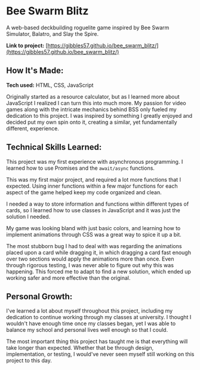 # Bee Swarm Blitz
A web-based deckbuilding roguelite game inspired by Bee Swarm Simulator, Balatro, and Slay the Spire. 

**Link to project:** [https://gibbles57.github.io/bee_swarm_blitz/](https://gibbles57.github.io/bee_swarm_blitz/)

## How It's Made:

**Tech used:** HTML, CSS, JavaScript

Originally started as a resource calculator, but as I learned more about JavaScript I realized I can turn this into much more. My passion for video games along with the intricate mechanics behind BSS only fueled my dedication to this project. I was inspired by something I greatly enjoyed and decided put my own spin onto it, creating a similar, yet fundamentally different, experience.

## Technical Skills Learned:

This project was my first experience with asynchronous programming. I learned how to use Promises and the `await/async` functions.

This was my first major project, and required a lot more functions that I expected. Using inner functions within a few major functions for each aspect of the game helped keep my code organized and clean.

I needed a way to store information and functions within different types of cards, so I learned how to use classes in JavaScript and it was just the solution I needed.

My game was looking bland with just basic colors, and learning how to implement animations through CSS was a great way to spice it up a bit.

The most stubborn bug I had to deal with was regarding the animations placed upon a card while dragging it, in which dragging a card fast enough over two sections would apply the animations more than once. Even through rigorous testing, I was never able to figure out why this was happening. This forced me to adapt to find a new solution, which ended up working safer and more effective than the original.

## Personal Growth:

I've learned a lot about myself throughout this project, including my dedication to continue working through my classes at university. I thought I wouldn't have enough time once my classes began, yet I was able to balance my school and personal lives well enough so that I could.

The most important thing this project has taught me is that everything will take longer than expected. Whether that be through design, implementation, or testing, I would've never seen myself still working on this project to this day.
